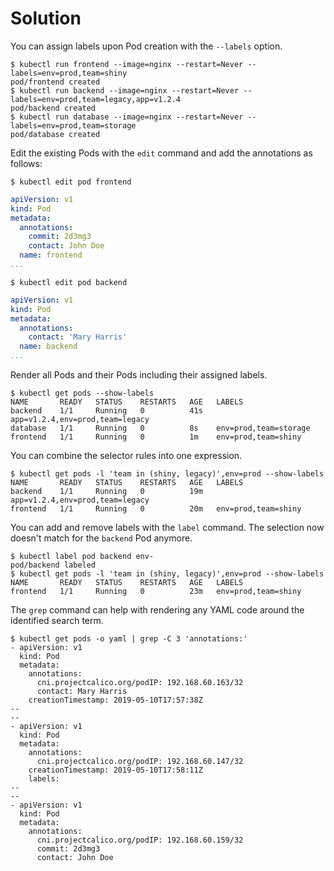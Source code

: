 # Solution

You can assign labels upon Pod creation with the `--labels` option.

```shell
$ kubectl run frontend --image=nginx --restart=Never --labels=env=prod,team=shiny
pod/frontend created
$ kubectl run backend --image=nginx --restart=Never --labels=env=prod,team=legacy,app=v1.2.4
pod/backend created
$ kubectl run database --image=nginx --restart=Never --labels=env=prod,team=storage
pod/database created
```

Edit the existing Pods with the `edit` command and add the annotations as follows:

```shell
$ kubectl edit pod frontend
```

```yaml
apiVersion: v1
kind: Pod
metadata:
  annotations:
    commit: 2d3mg3
    contact: John Doe
  name: frontend
...
```

```shell
$ kubectl edit pod backend
```

```yaml
apiVersion: v1
kind: Pod
metadata:
  annotations:
    contact: 'Mary Harris'
  name: backend
...
```

Render all Pods and their Pods including their assigned labels.

```shell
$ kubectl get pods --show-labels
NAME       READY   STATUS    RESTARTS   AGE   LABELS
backend    1/1     Running   0          41s   app=v1.2.4,env=prod,team=legacy
database   1/1     Running   0          8s    env=prod,team=storage
frontend   1/1     Running   0          1m    env=prod,team=shiny
```

You can combine the selector rules into one expression.

```shell
$ kubectl get pods -l 'team in (shiny, legacy)',env=prod --show-labels
NAME       READY   STATUS    RESTARTS   AGE   LABELS
backend    1/1     Running   0          19m   app=v1.2.4,env=prod,team=legacy
frontend   1/1     Running   0          20m   env=prod,team=shiny
```

You can add and remove labels with the `label` command. The selection now doesn't match for the `backend` Pod anymore.

```shell
$ kubectl label pod backend env-
pod/backend labeled
$ kubectl get pods -l 'team in (shiny, legacy)',env=prod --show-labels
NAME       READY   STATUS    RESTARTS   AGE   LABELS
frontend   1/1     Running   0          23m   env=prod,team=shiny
```

The `grep` command can help with rendering any YAML code around the identified search term.

```shell
$ kubectl get pods -o yaml | grep -C 3 'annotations:'
- apiVersion: v1
  kind: Pod
  metadata:
    annotations:
      cni.projectcalico.org/podIP: 192.168.60.163/32
      contact: Mary Harris
    creationTimestamp: 2019-05-10T17:57:38Z
--
--
- apiVersion: v1
  kind: Pod
  metadata:
    annotations:
      cni.projectcalico.org/podIP: 192.168.60.147/32
    creationTimestamp: 2019-05-10T17:58:11Z
    labels:
--
--
- apiVersion: v1
  kind: Pod
  metadata:
    annotations:
      cni.projectcalico.org/podIP: 192.168.60.159/32
      commit: 2d3mg3
      contact: John Doe
```
